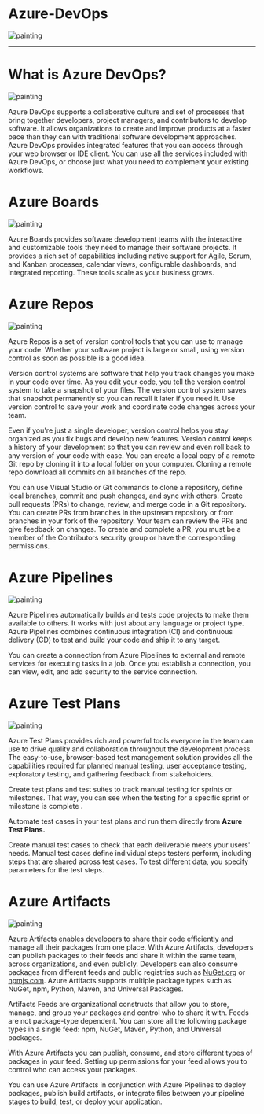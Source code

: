 # Azure-DevOps

![painting](https://th.bing.com/th/id/R.69da29ad260df566a21ff01085bbb9ef?rik=7c94E6PryrcySg&pid=ImgRaw&r=0)

---

# What is Azure DevOps?

![painting](https://www.pngkey.com/png/detail/374-3741413_devops-is-more-about-technology-than-the-teams.png)

Azure DevOps supports a collaborative culture and set of processes that bring together developers, project managers, and contributors to develop
software. It allows organizations to create and improve products at a faster pace than they can with traditional software development approaches.
Azure DevOps provides integrated features that you can access through your web browser or IDE client. You can use all the services included with
Azure DevOps, or choose just what you need to complement your existing workflows.



# Azure Boards

![painting](https://th.bing.com/th/id/OIP.iSTdbaJvW1XevoRm4usS9gAAAA?pid=ImgDet&w=300&h=300&rs=1)

Azure Boards provides software development teams with the interactive and customizable tools they need to manage their software projects. It
provides a rich set of capabilities including native support for Agile, Scrum, and Kanban processes, calendar views, configurable dashboards, and
integrated reporting. These tools scale as your business grows.



# Azure Repos

![painting](https://th.bing.com/th/id/OIP.SLB0J2Wn1sWkDjmU2Yb6-wAAAA?pid=ImgDet&rs=1)

Azure Repos is a set of version control tools that you can use to manage your code. Whether your software project is large or small, using version
control as soon as possible is a good idea.

Version control systems are software that help you track changes you make in your code over time. As you edit your code, you tell the version
control system to take a snapshot of your files. The version control system saves that snapshot permanently so you can recall it later if you need
it. Use version control to save your work and coordinate code changes across your team.

Even if you're just a single developer, version control helps you stay organized as you fix bugs and develop new features. Version control keeps a
history of your development so that you can review and even roll back to any version of your code with ease.
You can create a local copy of a remote Git repo by cloning it into a local folder on your computer. Cloning a remote repo download all commits on
all branches of the repo. 

You can use Visual Studio or Git commands to clone a repository, define local branches, commit and push changes, and sync with others.
Create pull requests (PRs) to change, review, and merge code in a Git repository. You can create PRs from branches in the upstream repository or
from branches in your fork of the repository. Your team can review the PRs and give feedback on changes.
To create and complete a PR, you must be a member of the Contributors
security group or have the corresponding permissions.



# Azure Pipelines

![painting](https://th.bing.com/th/id/OIP.W-XvzYCLmdn45FqwnVpCYgHaHa?w=159&h=180&c=7&r=0&o=5&dpr=1.3&pid=1.7)

Azure Pipelines automatically builds and tests code projects to make them available to others. It works with just about any language or project
type. Azure Pipelines combines continuous integration (CI) and continuous delivery (CD) to test and build your code and ship it to any target.

You can create a connection from Azure Pipelines to external and remote services for executing tasks in a job. Once you establish a connection,
you can view, edit, and add security to the service connection.



# Azure Test Plans

![painting](https://questionsolutions.s3.amazonaws.com/wp-content/uploads/2016/06/Untitled-3-4.png)

Azure Test Plans provides rich and powerful tools everyone in the team can use to drive quality and collaboration throughout the development
process. The easy-to-use, browser-based test management solution provides all the capabilities required for planned manual testing, user
acceptance testing, exploratory testing, and gathering feedback from stakeholders.

Create test plans and test suites to track manual testing for sprints or milestones. That way, you can see when the testing for a specific sprint
or milestone is complete **.**

Automate test cases in your test plans and run them directly from **Azure Test Plans.**

Create manual test cases to check that each deliverable meets your users' needs. Manual test cases define individual steps testers perform,
including steps that are shared across test cases. To test different data, you specify parameters for the test steps.

# Azure Artifacts

![painting](https://www.mydraw.com/NIMG.axd?i=Shape-Libraries/Cloud/Azure/DevOps-Service-Color/Azure-Artifacts.png)

Azure Artifacts enables developers to share their code efficiently and manage all their packages from one place. With Azure Artifacts, developers
can publish packages to their feeds and share it within the same team, across organizations, and even publicly. Developers can also consume
packages from different feeds and public registries such as [NuGet.org](http://nuget.org/) or [npmjs.com](http://npmjs.com/). Azure Artifacts
supports multiple package types such as NuGet, npm, Python, Maven, and Universal Packages.

Artifacts Feeds are organizational constructs that allow you to store, manage, and group your packages and control who to share it with. Feeds are
not package-type dependent. You can store all the following package types in a single feed: npm, NuGet, Maven, Python, and Universal packages.

With Azure Artifacts you can publish, consume, and store different types of packages in your feed. Setting up permissions for your feed allows you
to control who can access your packages.

You can use Azure Artifacts in conjunction with Azure Pipelines to deploy packages, publish build artifacts, or integrate files between your
pipeline stages to build, test, or deploy your application.

